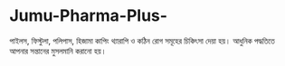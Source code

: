 # Jumu-Pharma-Plus-
পাইলস, ফিস্টুলা, পলিপাস, হিজামা কাপিং থ্যারাপি ও কঠিন রোগ সমূহের চিকিৎসা দেয়া হয়। আধুনিক পদ্ধতিতে আপনার সন্তানের মুসলমানি করানো হয়।
